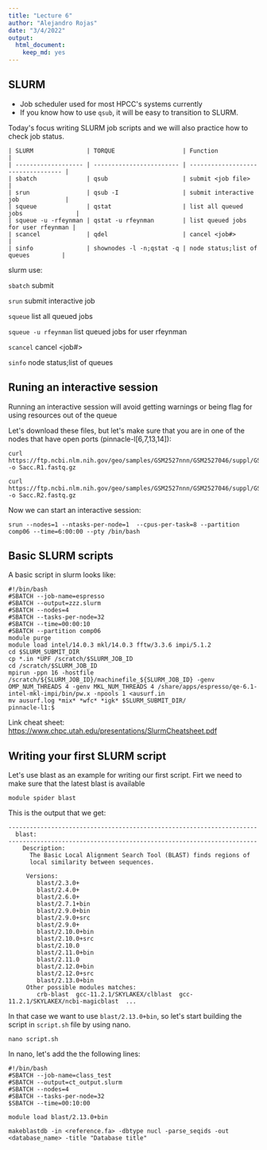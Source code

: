 ```yaml
---
title: "Lecture 6"
author: "Alejandro Rojas"
date: "3/4/2022"
output: 
  html_document: 
    keep_md: yes
---
```




## SLURM

* Job scheduler used for most HPCC's systems currently
* If you know how to use `qsub`, it will be easy to transition to SLURM.

Today's focus writing SLURM job scripts and we will also practice how to check job status.
```
| SLURM               | TORQUE                   | Function                           |
| ------------------- | ------------------------ | ---------------------------------- |
| sbatch              | qsub                     | submit <job file>                  |
| srun                | qsub -I                  | submit interactive job             |
| squeue              | qstat                    | list all queued jobs               |
| squeue -u -rfeynman | qstat -u rfeynman        | list queued jobs for user rfeynman |
| scancel             | qdel                     | cancel <job#>                      |
| sinfo               | shownodes -l -n;qstat -q | node status;list of queues         |
````

slurm	use:

`sbatch`	submit <job file>

`srun` submit interactive job

`squeue` list all queued jobs

`squeue -u rfeynman` list queued jobs for user rfeynman

`scancel`	cancel <job#>

`sinfo` node status;list of queues



## Runing an interactive session

Running an interactive session will avoid getting warnings or being flag for using resources out of the queue

Let's download these files, but let's make sure that you are in one of the nodes that have open ports (pinnacle-l[6,7,13,14]):

```
curl https://ftp.ncbi.nlm.nih.gov/geo/samples/GSM2527nnn/GSM2527046/suppl/GSM2527046_AG1GY_128nM_SAM_offset0_0_NeighborhoodMapping_R1_001.fastq.gz -o Sacc.R1.fastq.gz

curl https://ftp.ncbi.nlm.nih.gov/geo/samples/GSM2527nnn/GSM2527046/suppl/GSM2527046_AG1GY_128nM_SAM_offset0_0_NeighborhoodMapping_R2_001.fastq.gz -o Sacc.R2.fastq.gz
```

Now we can start an interactive session:
```
srun --nodes=1 --ntasks-per-node=1  --cpus-per-task=8 --partition comp06 --time=6:00:00 --pty /bin/bash
```


## Basic SLURM scripts

A basic script in slurm looks like:

```
#!/bin/bash
#SBATCH --job-name=espresso
#SBATCH --output=zzz.slurm
#SBATCH --nodes=4
#SBATCH --tasks-per-node=32
#SBATCH --time=00:00:10
#SBATCH --partition comp06
module purge
module load intel/14.0.3 mkl/14.0.3 fftw/3.3.6 impi/5.1.2
cd $SLURM_SUBMIT_DIR
cp *.in *UPF /scratch/$SLURM_JOB_ID
cd /scratch/$SLURM_JOB_ID
mpirun -ppn 16 -hostfile /scratch/${SLURM_JOB_ID}/machinefile_${SLURM_JOB_ID} -genv OMP_NUM_THREADS 4 -genv MKL_NUM_THREADS 4 /share/apps/espresso/qe-6.1-intel-mkl-impi/bin/pw.x -npools 1 <ausurf.in
mv ausurf.log *mix* *wfc* *igk* $SLURM_SUBMIT_DIR/
pinnacle-l1:$

```

Link cheat sheet: https://www.chpc.utah.edu/presentations/SlurmCheatsheet.pdf

## Writing your first SLURM script

Let's use blast as an example for writing our first script. Firt we need to make sure that
the latest blast is available

```
module spider blast
```

This is the output that we get:

```
----------------------------------------------------------------------
  blast:
----------------------------------------------------------------------
    Description:
      The Basic Local Alignment Search Tool (BLAST) finds regions of
      local similarity between sequences.

     Versions:
        blast/2.3.0+
        blast/2.4.0+
        blast/2.6.0+
        blast/2.7.1+bin
        blast/2.9.0+bin
        blast/2.9.0+src
        blast/2.9.0+
        blast/2.10.0+bin
        blast/2.10.0+src
        blast/2.10.0
        blast/2.11.0+bin
        blast/2.11.0
        blast/2.12.0+bin
        blast/2.12.0+src
        blast/2.13.0+bin
     Other possible modules matches:
        crb-blast  gcc-11.2.1/SKYLAKEX/clblast  gcc-11.2.1/SKYLAKEX/ncbi-magicblast  ...

```

In that case we want to use `blast/2.13.0+bin`, so let's start building the script 
in `script.sh` file by using nano.

```
nano script.sh
```

In nano, let's add the the following lines:

```
#!/bin/bash
#SBATCH --job-name=class_test
#SBATCH --output=ct_output.slurm
#SBATCH --nodes=4
#SBATCH --tasks-per-node=32
$SBATCH --time=00:10:00

module load blast/2.13.0+bin

makeblastdb -in <reference.fa> -dbtype nucl -parse_seqids -out <database_name> -title "Database title"
```

